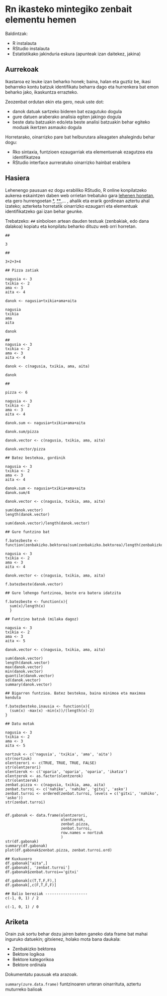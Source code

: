 # Rn ikasteko mintegiko zenbait elementu hemen

Baldintzak:

+ R instalauta
+ RStudio instalauta
+ Estatistikako jakinduria eskura (apunteak izan daitekez, jakina)

## Aurrekoak

Ikastaroa ez leuke izan beharko honek; baina, halan eta guztiz be, ikasi beharreko kontu batzuk identifikatu beharra dago eta hurrenkera bat emon beharko jako, ikaskuntza errazteko.

Zeozenbat ordutan ekin eta gero, neuk uste dot:

+ danok datuak sartzeko bideren bat ezagutuko dogula
+ gure datuen araberako analisia egiten jakingo dogula
+ beste datu batzuakin edo/eta beste analisi batzuakin behar egiteko moduak ikertzen asmauko dogula

Horretarako, oinarrizko pare bat helburutara aileagaten ahalegindu behar dogu:

+ Rko sintaxia, funtzioen ezaugarriak eta elementuenak ezagutzea eta identifikatzea
+ RStudio interface aurreratuko oinarrizko hainbat erabilera

## Hasiera

Lehenengo pausuan ez dogu erabiliko RStudio, R online konpilatzeko aukerea eskaintzen daben web orrietan trebatuko gara [lehenen honetan](https://rdrr.io/snippets/), eta gero hurrengoetan [*](https://www.tutorialspoint.com/execute_r_online.php), [** ](https://rextester.com/l/r_online_compiler) ... , ahalik eta erarik gordinean aztertu ahal izateko; azterketa horretatik oinarrizko ezaugarri eta elementuak identifikatzeko gai izan behar geunke.

Trebatzeko: `##` sinboloen artean dauden testuak (zenbakiak, edo dana dalakoa) kopiatu eta konpilatu beharko dituzu web orri horretan.

```
## 

3

##

3+2+3+4

## Pizza zatiak

nagusia <- 3
txikia <- 2
ama <- 3
aita <- 4

danok <- nagusia+txikia+ama+aita

nagusia
txikia
ama
aita

danok

##
nagusia <- 3
txikia <- 2
ama <- 3
aita <- 4

danok <- c(nagusia, txikia, ama, aita)

danok

##

pizza <- 6

nagusia <- 3
txikia <- 2
ama <- 3
aita <- 4

danok.sum <- nagusia+txikia+ama+aita

danok.sum/pizza

danok.vector <- c(nagusia, txikia, ama, aita)

danok.vector/pizza

## Batez bestekoa, gordinik

nagusia <- 3
txikia <- 2
ama <- 3
aita <- 4

danok.sum <- nagusia+txikia+ama+aita
danok.sum/4

danok.vector <- c(nagusia, txikia, ama, aita)

sum(danok.vector)
length(danok.vector)

sum(danok.vector)/length(danok.vector)

## Gure funtzino bat

f.batezbeste <- function(zenbakizko.bektorea)sum(zenbakizko.bektorea)/length(zenbakizko.bektorea)

nagusia <- 3
txikia <- 2
ama <- 3
aita <- 4

danok.vector <- c(nagusia, txikia, ama, aita)

f.batezbeste(danok.vector)

## Gure lehengo funtzinoa, beste era batera idatzita

f.batezbeste <- function(x){
  sum(x)/length(x)
  }

## Funtzino batzuk (milaka dagoz)

nagusia <- 3
txikia <- 2
ama <- 3
aita <- 5

danok.vector <- c(nagusia, txikia, ama, aita)

sum(danok.vector)
length(danok.vector)
max(danok.vector)
min(danok.vector)
quantile(danok.vector)
sd(danok.vector)
summary(danok.vector)

## Bigarren funtzioa. Batez bestekoa, baina minimoa eta maximoa kenduta

f.batezbesteko.inausia <- function(x){
  (sum(x) -max(x) -min(x))/(length(x)-2)
}

## Datu motak

nagusia <- 3
txikia <- 2
ama <- 3
aita <- 5

nortzuk <- c('nagusia', 'txikia', 'ama', 'aita')
str(nortzuk)
olentzerori <- c(TRUE, TRUE, TRUE, FALSE)
str(olentzerori)
olentzerok <- c('oparia', 'oparia', 'oparia', 'ikatza')
olentzerok <- as.factor(olentzerok)
str(olentzerok)
zenbat.pizza <- c(nagusia, txikia, ama, aita)
zenbat.turroi <- c('nahiko', 'nahiko', 'gitxi', 'asko')
zenbat.turroi <- ordered(zenbat.turroi, levels = c('gitxi', 'nahiko', 'asko'))
str(zenbat.turroi)


df.gabonak <- data.frame(olentzerori,
                         olentzerok,
                         zenbat.pizza,
                         zenbat.turroi,
                         row.names = nortzuk
                         )
str(df.gabonak)
summary(df.gabonak)
plot(df.gabonak$zenbat.pizza, zenbat.turroi.ord)

## Kuxkuxero
df.gabonak["aita",]
df.gabonak[, 'zenbat.turroi']
df.gabonak$zenbat.turroi=='gitxi'

df.gabonak[c(T,T,F,F),]
df.gabonak[,c(F,T,F,F)]

## Balio bereziak -------------------
c(-1, 0, 1) / 2

c(-1, 0, 1) / 0

```

## Ariketa

Orain zuk sortu behar dozu jairen baten ganeko data frame bat mahai inguruko datuekin; gitxienez, holako mota bana daukala:

* Zenbakizko bektorea
* Bektore logikoa
* Bektore kategorikoa
* Bektore ordinala

Dokumentatu pausuak eta arazoak.

`summary(zure.data.frame)` funtzinoaren urteran oinarrituta, aztertu muturreko balioak
